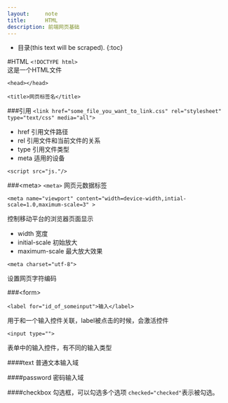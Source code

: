 ```yaml
---
layout:     note
title:      HTML
description: 前端网页基础
---
```


* 目录(this text will be scraped).
{:toc}


#HTML
`<!DOCTYPE html>`  
这是一个HTML文件

`<head></head>`

`<title>网页标签名</title>`



###引用
`<link href="some_file_you_want_to_link.css" rel="stylesheet" type="text/css" media="all">`


+ href 引用文件路径
+ rel 引用文件和当前文件的关系
+ type 引用文件类型
+ meta 适用的设备


`<script src="js."/>`

###\<meta\>
`<meta>`
网页元数据标签

`<meta name="viewport" content="width=device-width,intial-scale=1.0,maximum-scale=3" >`

控制移动平台的浏览器页面显示

+ width 宽度
+ initial-scale 初始放大
+ maximum-scale 最大放大效果

`<meta charset="utf-8">`

设置网页字符编码


###\<form\>

`<label for="id_of_someinput">输入</label>`

用于和一个输入控件关联，label被点击的时候，会激活控件


`<input type="">`

表单中的输入控件，有不同的输入类型

####text
普通文本输入域

####password
密码输入域

####checkbox
勾选框，可以勾选多个选项
`checked="checked"`表示被勾选。